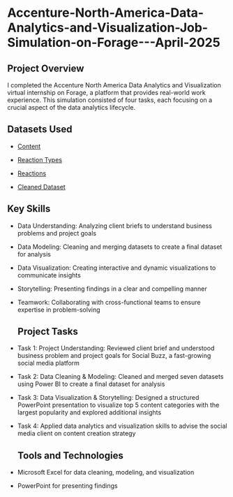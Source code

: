 # Accenture-North-America-Data-Analytics-and-Visualization-Job-Simulation-on-Forage---April-2025
## Project Overview
I completed the Accenture North America Data Analytics and Visualization virtual internship on Forage, a platform that provides real-world work experience. This simulation consisted of four tasks, each focusing on a crucial aspect of the data analytics lifecycle.
## Datasets Used
- <a href="https://github.com/Poojitha2509/Accenture-North-America-Data-Analytics-and-Visualization-Job-Simulation-on-Forage---April-2025/blob/main/Content.csv"> Content </a>

- <a href="https://github.com/Poojitha2509/Accenture-North-America-Data-Analytics-and-Visualization-Job-Simulation-on-Forage---April-2025/blob/main/ReactionTypes.csv"> Reaction Types </a>

- <a href="https://github.com/Poojitha2509/Accenture-North-America-Data-Analytics-and-Visualization-Job-Simulation-on-Forage---April-2025/blob/main/Reactions.csv"> Reactions </a>

- <a href="https://github.com/Poojitha2509/Accenture-North-America-Data-Analytics-and-Visualization-Job-Simulation-on-Forage---April-2025/blob/main/Task%203_Final%20Content%20Data%20set.csv"> Cleaned Dataset </a>

## Key Skills
- Data Understanding: Analyzing client briefs to understand business problems and project goals
- Data Modeling: Cleaning and merging datasets to create a final dataset for analysis
- Data Visualization: Creating interactive and dynamic visualizations to communicate insights
- Storytelling: Presenting findings in a clear and compelling manner
- Teamwork: Collaborating with cross-functional teams to ensure expertise in problem-solving

  ## Project Tasks
- Task 1: Project Understanding: Reviewed client brief and understood business problem and project goals for Social Buzz, a fast-growing social media platform
- Task 2: Data Cleaning & Modeling: Cleaned and merged seven datasets using Power BI to create a final dataset for analysis
- Task 3: Data Visualization & Storytelling: Designed a structured PowerPoint presentation to visualize top 5 content categories with the largest popularity and explored additional insights
- Task 4: Applied data analytics and visualization skills to advise the social media client on content creation strategy

  ## Tools and Technologies
- Microsoft Excel for data cleaning, modeling, and visualization
- PowerPoint for presenting findings


